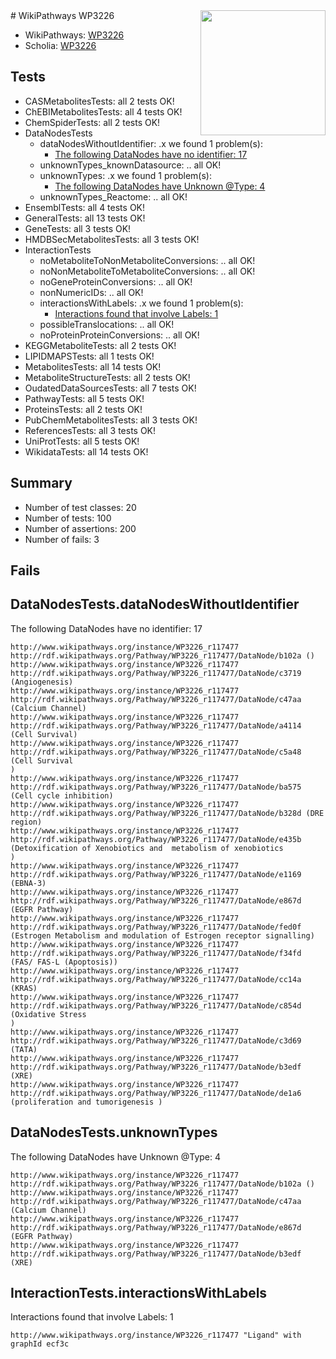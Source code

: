 <img style="float: right; width: 200px" src="https://upload.wikimedia.org/wikipedia/commons/thumb/8/83/Wplogo_with_text_500.png/640px-Wplogo_with_text_500.png" />
# WikiPathways WP3226

* WikiPathways: [WP3226](https://identifiers.org/wikipathways:WP3226)
* Scholia: [WP3226](https://scholia.toolforge.org/wikipathways/WP3226)
## Tests
* CASMetabolitesTests: all 2 tests OK!
* ChEBIMetabolitesTests: all 4 tests OK!
* ChemSpiderTests: all 2 tests OK!
* DataNodesTests
    * dataNodesWithoutIdentifier: .x we found 1 problem(s):
        * [The following DataNodes have no identifier: 17](#8792c497)
    * unknownTypes_knownDatasource: .. all OK!
    * unknownTypes: .x we found 1 problem(s):
        * [The following DataNodes have Unknown @Type: 4](#839973e2)
    * unknownTypes_Reactome: .. all OK!
* EnsemblTests: all 4 tests OK!
* GeneralTests: all 13 tests OK!
* GeneTests: all 3 tests OK!
* HMDBSecMetabolitesTests: all 3 tests OK!
* InteractionTests
    * noMetaboliteToNonMetaboliteConversions: .. all OK!
    * noNonMetaboliteToMetaboliteConversions: .. all OK!
    * noGeneProteinConversions: .. all OK!
    * nonNumericIDs: .. all OK!
    * interactionsWithLabels: .x we found 1 problem(s):
        * [Interactions found that involve Labels: 1](#630d2678)
    * possibleTranslocations: .. all OK!
    * noProteinProteinConversions: .. all OK!
* KEGGMetaboliteTests: all 2 tests OK!
* LIPIDMAPSTests: all 1 tests OK!
* MetabolitesTests: all 14 tests OK!
* MetaboliteStructureTests: all 2 tests OK!
* OudatedDataSourcesTests: all 7 tests OK!
* PathwayTests: all 5 tests OK!
* ProteinsTests: all 2 tests OK!
* PubChemMetabolitesTests: all 3 tests OK!
* ReferencesTests: all 3 tests OK!
* UniProtTests: all 5 tests OK!
* WikidataTests: all 14 tests OK!


## Summary

* Number of test classes: 20
* Number of tests: 100
* Number of assertions: 200
* Number of fails: 3

## Fails

<a name="8792c497" />

## DataNodesTests.dataNodesWithoutIdentifier

The following DataNodes have no identifier: 17
```
http://www.wikipathways.org/instance/WP3226_r117477 http://rdf.wikipathways.org/Pathway/WP3226_r117477/DataNode/b102a ()
http://www.wikipathways.org/instance/WP3226_r117477 http://rdf.wikipathways.org/Pathway/WP3226_r117477/DataNode/c3719 (Angiogenesis)
http://www.wikipathways.org/instance/WP3226_r117477 http://rdf.wikipathways.org/Pathway/WP3226_r117477/DataNode/c47aa (Calcium Channel)
http://www.wikipathways.org/instance/WP3226_r117477 http://rdf.wikipathways.org/Pathway/WP3226_r117477/DataNode/a4114 (Cell Survival)
http://www.wikipathways.org/instance/WP3226_r117477 http://rdf.wikipathways.org/Pathway/WP3226_r117477/DataNode/c5a48 (Cell Survival
)
http://www.wikipathways.org/instance/WP3226_r117477 http://rdf.wikipathways.org/Pathway/WP3226_r117477/DataNode/ba575 (Cell cycle inhibition)
http://www.wikipathways.org/instance/WP3226_r117477 http://rdf.wikipathways.org/Pathway/WP3226_r117477/DataNode/b328d (DRE region)
http://www.wikipathways.org/instance/WP3226_r117477 http://rdf.wikipathways.org/Pathway/WP3226_r117477/DataNode/e435b (Detoxification of Xenobiotics and  metabolism of xenobiotics
)
http://www.wikipathways.org/instance/WP3226_r117477 http://rdf.wikipathways.org/Pathway/WP3226_r117477/DataNode/e1169 (EBNA-3)
http://www.wikipathways.org/instance/WP3226_r117477 http://rdf.wikipathways.org/Pathway/WP3226_r117477/DataNode/e867d (EGFR Pathway)
http://www.wikipathways.org/instance/WP3226_r117477 http://rdf.wikipathways.org/Pathway/WP3226_r117477/DataNode/fed0f (Estrogen Metabolism and modulation of Estrogen receptor signalling)
http://www.wikipathways.org/instance/WP3226_r117477 http://rdf.wikipathways.org/Pathway/WP3226_r117477/DataNode/f34fd (FAS/ FAS-L (Apoptosis))
http://www.wikipathways.org/instance/WP3226_r117477 http://rdf.wikipathways.org/Pathway/WP3226_r117477/DataNode/cc14a (KRAS)
http://www.wikipathways.org/instance/WP3226_r117477 http://rdf.wikipathways.org/Pathway/WP3226_r117477/DataNode/c854d (Oxidative Stress
)
http://www.wikipathways.org/instance/WP3226_r117477 http://rdf.wikipathways.org/Pathway/WP3226_r117477/DataNode/c3d69 (TATA)
http://www.wikipathways.org/instance/WP3226_r117477 http://rdf.wikipathways.org/Pathway/WP3226_r117477/DataNode/b3edf (XRE)
http://www.wikipathways.org/instance/WP3226_r117477 http://rdf.wikipathways.org/Pathway/WP3226_r117477/DataNode/de1a6 (proliferation and tumorigenesis )
```

<a name="839973e2" />

## DataNodesTests.unknownTypes

The following DataNodes have Unknown @Type: 4
```
http://www.wikipathways.org/instance/WP3226_r117477 http://rdf.wikipathways.org/Pathway/WP3226_r117477/DataNode/b102a ()
http://www.wikipathways.org/instance/WP3226_r117477 http://rdf.wikipathways.org/Pathway/WP3226_r117477/DataNode/c47aa (Calcium Channel)
http://www.wikipathways.org/instance/WP3226_r117477 http://rdf.wikipathways.org/Pathway/WP3226_r117477/DataNode/e867d (EGFR Pathway)
http://www.wikipathways.org/instance/WP3226_r117477 http://rdf.wikipathways.org/Pathway/WP3226_r117477/DataNode/b3edf (XRE)
```

<a name="630d2678" />

## InteractionTests.interactionsWithLabels

Interactions found that involve Labels: 1
```
http://www.wikipathways.org/instance/WP3226_r117477 "Ligand" with graphId ecf3c
```

